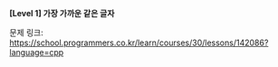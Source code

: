 **[Level 1] 가장 가까운 같은 글자**

문제 링크: https://school.programmers.co.kr/learn/courses/30/lessons/142086?language=cpp

